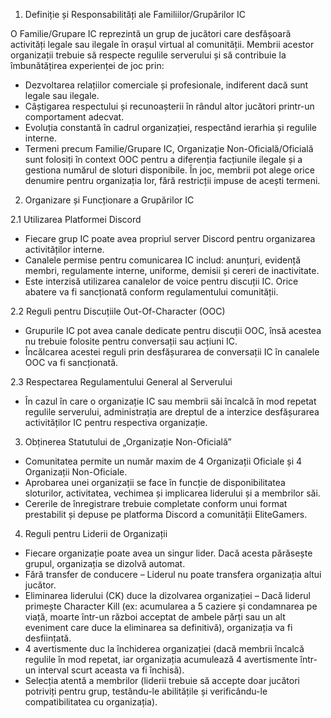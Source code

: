 1. Definiție și Responsabilități ale Familiilor/Grupărilor IC

O Familie/Grupare IC reprezintă un grup de jucători care desfășoară activități legale sau ilegale în orașul virtual al comunității. Membrii acestor organizații trebuie să respecte regulile serverului și să contribuie la îmbunătățirea experienței de joc prin:

- Dezvoltarea relațiilor comerciale și profesionale, indiferent dacă sunt legale sau ilegale.
- Câștigarea respectului și recunoașterii în rândul altor jucători printr-un comportament adecvat.
- Evoluția constantă în cadrul organizației, respectând ierarhia și regulile interne.
- Termeni precum Familie/Grupare IC, Organizație Non-Oficială/Oficială sunt folosiți în context OOC pentru a diferenția facțiunile ilegale și a gestiona numărul de sloturi disponibile. În joc, membrii pot alege orice denumire pentru organizația lor, fără restricții impuse de acești termeni.

2. Organizare și Funcționare a Grupărilor IC

2.1 Utilizarea Platformei Discord

- Fiecare grup IC poate avea propriul server Discord pentru organizarea activităților interne.
- Canalele permise pentru comunicarea IC includ: anunțuri, evidență membri, regulamente interne, uniforme, demisii și cereri de inactivitate.
- Este interzisă utilizarea canalelor de voice pentru discuții IC. Orice abatere va fi sancționată conform regulamentului comunității.

2.2 Reguli pentru Discuțiile Out-Of-Character (OOC)

- Grupurile IC pot avea canale dedicate pentru discuții OOC, însă acestea nu trebuie folosite pentru conversații sau acțiuni IC.
- Încălcarea acestei reguli prin desfășurarea de conversații IC în canalele OOC va fi sancționată.

2.3 Respectarea Regulamentului General al Serverului

- În cazul în care o organizație IC sau membrii săi încalcă în mod repetat regulile serverului, administrația are dreptul de a interzice desfășurarea activităților IC pentru respectiva organizație.

3. Obținerea Statutului de „Organizație Non-Oficială”

- Comunitatea permite un număr maxim de 4 Organizații Oficiale și 4 Organizații Non-Oficiale.
- Aprobarea unei organizații se face în funcție de disponibilitatea sloturilor, activitatea, vechimea și implicarea liderului și a membrilor săi.
- Cererile de înregistrare trebuie completate conform unui format prestabilit și depuse pe platforma Discord a comunității EliteGamers.

4. Reguli pentru Liderii de Organizații

- Fiecare organizație poate avea un singur lider. Dacă acesta părăsește grupul, organizația se dizolvă automat.
- Fără transfer de conducere – Liderul nu poate transfera organizația altui jucător.
- Eliminarea liderului (CK) duce la dizolvarea organizației – Dacă liderul primește Character Kill (ex: acumularea a 5 caziere și condamnarea pe viață, moarte într-un război acceptat de ambele părți sau un alt eveniment care duce la eliminarea sa definitivă), organizația va fi desființată.
- 4 avertismente duc la închiderea organizației (dacă membrii încalcă regulile în mod repetat, iar organizația acumulează 4 avertismente într-un interval scurt aceasta va fi închisă).
- Selecția atentă a membrilor (liderii trebuie să accepte doar jucători potriviți pentru grup, testându-le abilitățile și verificându-le compatibilitatea cu organizația).

